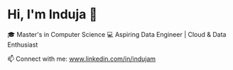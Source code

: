 # Hi, I'm Induja 👋   
🎓 Master's in Computer Science 
💻 Aspiring Data Engineer | Cloud & Data Enthusiast  

📫 Connect with me: www.linkedin.com/in/indujam

